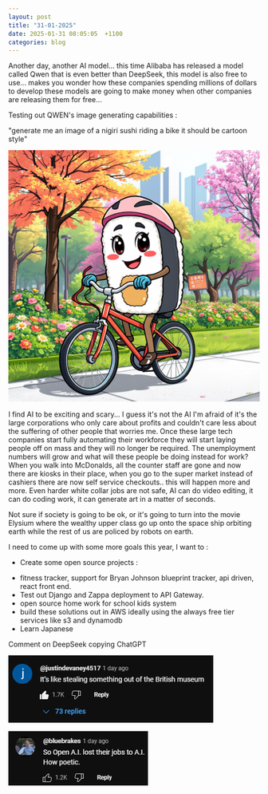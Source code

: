 ```yaml
---
layout: post
title: "31-01-2025"
date: 2025-01-31 08:05:05  +1100
categories: blog
---
```


Another day, another AI model... this time Alibaba has released a model called Qwen that is even better than DeepSeek, this model is also free to use... makes you wonder how these companies spending millions of dollars to develop these models are going to make money when other companies are releasing them for free...


Testing out QWEN's image generating capabilities :

"generate me an image of a nigiri sushi riding a bike it should be cartoon style"

![](/assets/images/0b751b515207457ba19603c1114b4b6a.png)


I find AI to be exciting and scary... I guess it's not the AI I'm afraid of it's the large corporations who only care about profits and couldn't care less about the suffering of other people that worries me. Once these large tech companies start fully automating their workforce they will start laying people off on mass and they will no longer be required. The unemployment numbers will grow and what will these people be doing instead for work? When you walk into McDonalds, all the counter staff are gone and now there are kiosks in their place, when you go to the super market instead of cashiers there are now self service checkouts.. this will happen more and more. Even harder white collar jobs are not safe, AI can do video editing, it can do coding work, it can generate art in a matter of seconds. 

Not sure if society is going to be ok, or it's going to turn into the movie Elysium where the wealthy upper class go up onto the space ship orbiting earth while the rest of us are policed by robots on earth.

I need to come up with some more goals this year, I want to :
* Create some open source projects :
- fitness tracker, support for Bryan Johnson blueprint tracker, api driven, react front end. 
- Test out Django and Zappa deployment to API Gateway.
- open source home work for school kids system
- build these solutions out in AWS ideally using the always free tier services like s3 and dynamodb 
- Learn Japanese


Comment on DeepSeek copying ChatGPT 

![](/assets/images/38d3822bf3194f05b085eda4b0d2c57b.png)



![](/assets/images/38814c20edf8423182ae1ac711fd5916.png)
